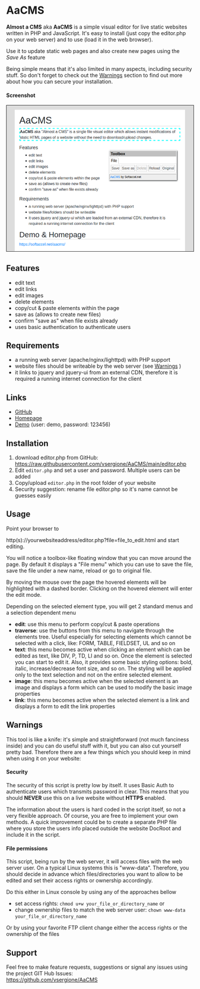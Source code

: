 # AaCMS  
**Almost a CMS** aka **AaCMS** is a simple visual editor for live static websites written in PHP and JavaScript. It's easy to install (just copy the editor.php on your web server) and to use (load it in the web browser).

Use it to update static web pages and also create new pages using the _Save As_ feature

Being simple means that it's also limited in many aspects, including security stuff. So don't forget to check out the [Warnings](#warnings) section to find out more about how you can secure your installation.   

#### Screenshot
<img src='screenshot.png' alt='Screenshot of editor in action' title='Screenshot of editor in action' style='max-width: 100%; border: solid 1px'>


  
## Features  
- edit text   
- edit links  
- edit images  
- delete elements  
- copy/cut & paste elements within the page  
- save as (allows to create new files)  
- confirm "save as" when file exists already  
- uses basic authentication to authenticate users
  
## Requirements  
- a running web server (apache/nginx/lighttpd) with PHP support  
- website files should be writeable by the web server (see [Warnings](#warnings) )  
- it links to jquery and jquery-ui from an external CDN, therefore it is required a running internet connection for the client   
  
## Links  
* [GitHub](https://github.com/vsergione/AaCMS)  
* [Homepage](https://softaccel.net/aacms/)  
* [Demo](https://softaccel.net/aacms/editor.php?file=index.html) (user: demo, password: 123456)  
  
  
## Installation  
1. download editor.php from GitHub: https://raw.githubusercontent.com/vsergione/AaCMS/main/editor.php  
2. Edit `editor.php` and set a user and password. Multiple users can be added     
3. Copy/upload `editor.php` in the root folder of your website  
4. Security suggestion: rename file editor.php so it's name cannot be guesses easily  
  
  
## Usage  
Point your browser to  
  
 http(s)://yourwebsiteaddress/editor.php?file=file_to_edit.html  and start editing.  
  
You will notice a toolbox-like floating window that you can move around the page. By default it displays a "File menu" which you can use to save the file, save the file under a new name, reload or go to original file.  
  
By moving the mouse over the page the hovered elements will be highlighted with a dashed border. Clicking on the hovered element will enter the edit mode.  
  
Depending on the selected element type, you will get 2 standard menus and a selection dependent menu  
- **edit**: use this menu to perform copy/cut & paste operations  
- **traverse**: use the buttons from this menu to navigate through the elements tree. Useful especially for selecting elements which cannot be selected with a click, like: FORM, TABLE, FIELDSET, UL and so on  
- **text**: this menu becomes active when clicking an element which can be edited as text, like DIV, P, TD, LI and so on. Once the element is selected you can start to edit it. Also, it provides some basic styling options: bold, italic, increase/decrease font size, and so on. The styling will be applied only to the text selection and not on the entire selected element.  
- **image**: this menu becomes active when the selected element is an image and displays a form which can be used to modify the basic image properties  
- **link**: this menu becomes active when the selected element is a link and displays a form to edit the link properties  
  
  
## <a id='warnings'></a>Warnings  
This tool is like a knife: it's simple and straightforward (not much fanciness inside) and you can do useful stuff with it, but you can also cut yourself pretty bad. Therefore there are a few things which you should keep in mind when using it on your website:  
  
#### Security  
The security of this script is pretty low by itself. It uses Basic Auth to authenticate users which transmits password in clear. This means that you should **NEVER** use this on a live website without **HTTPS** enabled.    
  
The information about the users is hard coded in the script itself, so not a very flexible approach. Of course, you are free to implement your own methods. A quick improvement could be to create a separate PHP file where you store the users info placed outside the website DocRoot and include it in the script.      
  
#### File permissions  
This script, being run by the web server, it will access files with the web server user. On a typical Linux systems this is "www-data". Therefore, you should decide in advance which files/directories you want to allow to be edited and set their access rights or ownership accordingly.   
          
Do this either in Linux console by using any of the approaches bellow  
- set access rights: `chmod u+w your_file_or_directory_name` or   
- change ownership files to match the web server user:  `chown www-data your_file_or_directory_name`  
  
Or by using your favorite FTP client change either the access rights or the ownership of the files   
  
  
## Support  
Feel free to make feature requests, suggestions or signal any issues using the project GIT Hub Issues:   
https://github.com/vsergione/AaCMS
